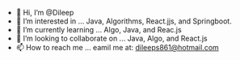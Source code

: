 - 👋 Hi, I’m @Dileep
- 👀 I’m interested in ... Java, Algorithms, React.jjs, and Springboot.
- 🌱 I’m currently learning ... Algo, Java, and Reac.js
- 💞️ I’m looking to collaborate on ... Java, Algo, and React.js
- 📫 How to reach me ... eamil me at: dileeps861@hotmail.com

<!---
dileeps861/dileeps861 is a ✨ special ✨ repository because its `README.md` (this file) appears on your GitHub profile.
You can click the Preview link to take a look at your changes.
--->
